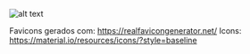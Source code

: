 ![alt text](https://imgur.com/LArvIZG.jpg)

Favicons gerados com: https://realfavicongenerator.net/
Icons: https://material.io/resources/icons/?style=baseline
